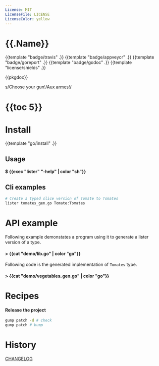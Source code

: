 ```yaml
---
License: MIT
LicenseFile: LICENSE
LicenseColor: yellow
---
```

# {{.Name}}

{{template "badge/travis" .}} {{template "badge/appveyor" .}} {{template "badge/goreport" .}} {{template "badge/godoc" .}} {{template "license/shields" .}}

{{pkgdoc}}

s/Choose your gun!/[Aux armes!](https://www.youtube.com/watch?v=hD-wD_AMRYc&t=7)/

# {{toc 5}}

# Install
{{template "go/install" .}}

## Usage

#### $ {{exec "lister" "-help" | color "sh"}}

## Cli examples

```sh
# Create a typed slice version of Tomate to Tomates
lister tomates_gen.go Tomate:Tomates
```
# API example

Following example demonstates a program using it to generate a lister version of a type.

#### > {{cat "demo/lib.go" | color "go"}}

Following code is the generated implementation of `Tomates` type.

#### > {{cat "demo/vegetables_gen.go" | color "go"}}

# Recipes

#### Release the project

```sh
gump patch -d # check
gump patch # bump
```

# History

[CHANGELOG](CHANGELOG.md)
